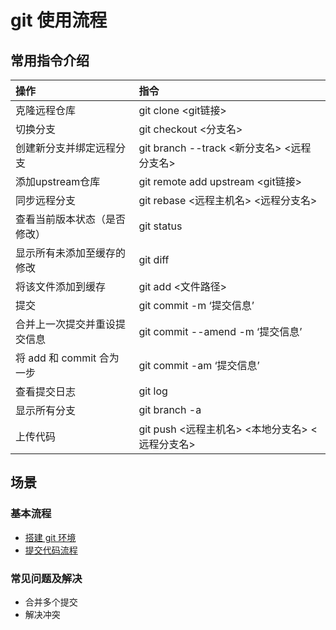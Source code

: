 # git 使用流程

## 常用指令介绍

| 操作                         | 指令                                            |
| :--------------------------- | :---------------------------------------------- |
| 克隆远程仓库                 | git clone <git链接>                             |
| 切换分支                     | git checkout <分支名>                           |
| 创建新分支并绑定远程分支     | git branch --track <新分支名> <远程分支名>      |
| 添加upstream仓库             | git remote add upstream <git链接>               |
| 同步远程分支                 | git rebase <远程主机名> <远程分支名>            |
| 查看当前版本状态（是否修改） | git status                                      |
| 显示所有未添加至缓存的修改   | git diff                                        |
| 将该文件添加到缓存           | git add <文件路径>                              |
| 提交                         | git commit -m ‘提交信息’                        |
| 合并上一次提交并重设提交信息 | git commit --amend -m ‘提交信息’                |
| 将 add 和 commit 合为一步    | git commit -am ‘提交信息’                       |
| 查看提交日志                 | git log                                         |
| 显示所有分支                 | git branch -a                                   |
| 上传代码                     | git push <远程主机名> <本地分支名> <远程分支名> |

## 场景

### 基本流程

- [搭建 git 环境](repo.md)
- [提交代码流程](commit_steps.md)

### 常见问题及解决

- 合并多个提交
- 解决冲突
